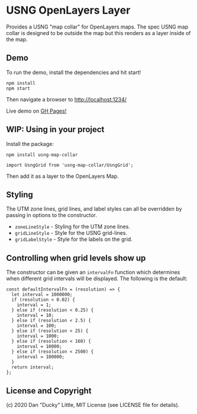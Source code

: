 # USNG OpenLayers Layer

Provides a USNG "map collar" for OpenLayers maps.
The spec USNG map collar is designed to be outside the map
but this renders as a layer inside of the map.

## Demo

To run the demo, install the dependencies and hit start!

```
npm install
npm start
```

Then navigate a browser to [http://localhost:1234/](http://localhost:1234)

Live demo on [GH Pages!](https://theduckylittle.github.io/usng-map-collar/)

## WIP: Using in your project

Install the package:

```
npm install usng-map-collar
```

```
import UsngGrid from 'usng-map-collar/UsngGrid';
```

Then add it as a layer to the OpenLayers Map.

## Styling

The UTM zone lines, grid lines, and label styles can all be overridden by passing in
options to the constructor.

 * `zoneLineStyle` - Styling for the UTM zone lines.
 * `gridLineStyle` - Style for the USNG grid-lines.
 * `gridLabelStyle` - Style for the labels on the grid.

## Controlling when grid levels show up

The constructor can be given an `intervalFn` function which determines when
different grid intervals will be displayed. The following is the default:

```
const defaultIntervalFn = (resolution) => {
  let interval = 1000000;
  if (resolution < 0.02) {
    interval = 1;
  } else if (resolution < 0.25) {
    interval = 10;
  } else if (resolution < 2.5) {
    interval = 100;
  } else if (resolution < 25) {
    interval = 1000;
  } else if (resolution < 160) {
    interval = 10000;
  } else if (resolution < 2500) {
    interval = 100000;
  }
  return interval;
};
```

## License and Copyright

(c) 2020 Dan "Ducky" Little, MIT License (see LICENSE file for details).
